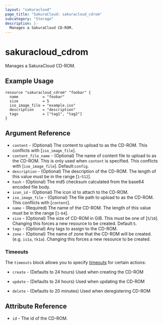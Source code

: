 ```yaml
---
layout: "sakuracloud"
page_title: "SakuraCloud: sakuracloud_cdrom"
subcategory: "Storage"
description: |-
  Manages a SakuraCloud CD-ROM.
---
```


# sakuracloud_cdrom

Manages a SakuraCloud CD-ROM.

## Example Usage

```hcl
resource "sakuracloud_cdrom" "foobar" {
  name           = "foobar"
  size           = 5
  iso_image_file = "example.iso"
  description    = "description"
  tags           = ["tag1", "tag2"]
}
```
## Argument Reference

* `content` - (Optional) The content to upload to as the CD-ROM. This conflicts with [`iso_image_file`].
* `content_file_name` - (Optional) The name of content file to upload to as the CD-ROM. This is only used when `content` is specified. This conflicts with [`iso_image_file`]. Default:`config`.
* `description` - (Optional) The description of the CD-ROM. The length of this value must be in the range [`1`-`512`].
* `hash` - (Optional) The md5 checksum calculated from the base64 encoded file body.
* `icon_id` - (Optional) The icon id to attach to the CD-ROM.
* `iso_image_file` - (Optional) The file path to upload to as the CD-ROM. This conflicts with [`content`].
* `name` - (Required) The name of the CD-ROM. The length of this value must be in the range [`1`-`64`].
* `size` - (Optional) The size of CD-ROM in GiB. This must be one of [`5`/`10`]. Changing this forces a new resource to be created. Default:`5`.
* `tags` - (Optional) Any tags to assign to the CD-ROM.
* `zone` - (Optional) The name of zone that the CD-ROM will be created. (e.g. `is1a`, `tk1a`). Changing this forces a new resource to be created.



### Timeouts

The `timeouts` block allows you to specify [timeouts](https://www.terraform.io/docs/configuration/resources.html#operation-timeouts) for certain actions:

* `create` - (Defaults to 24 hours) Used when creating the CD-ROM


* `update` - (Defaults to 24 hours) Used when updating the CD-ROM

* `delete` - (Defaults to 20 minutes) Used when deregistering CD-ROM



## Attribute Reference

* `id` - The id of the CD-ROM.



